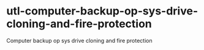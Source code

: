 # utl-computer-backup-op-sys-drive-cloning-and-fire-protection
Computer backup op sys drive cloning and fire protection 
